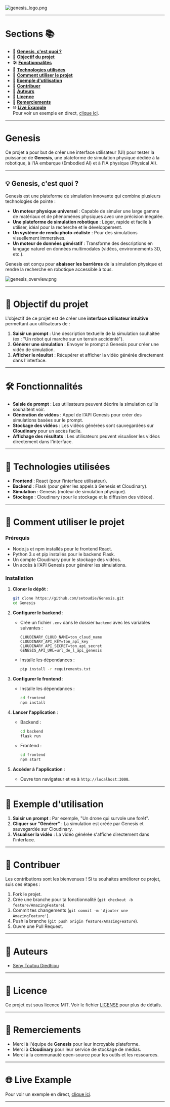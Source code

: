
![genesis_logo.png](images/genesis_logo.png)

---

# **Sections 📚**

- 📖 **[Genesis, c'est quoi ?](#genesis-cest-quoi)**  
- 🎯 **[Objectif du projet](#objectif-du-projet)**  
- 🛠️ **[Fonctionnalités](#fonctionnalites)**  
- 🔧 **[Technologies utilisées](#technologies-utilisees)**  
- 🚀 **[Comment utiliser le projet](#comment-utiliser-le-projet)**  
- 🎥 **[Exemple d'utilisation](#exemple-dutilisation)**  
- 🤝 **[Contribuer](#contribuer)**  
- 👤 **[Auteurs](#auteurs)**  
- 📜 **[Licence](#licence)**  
- 🙏 **[Remerciements](#remerciements)**  
- 🌐 **[Live Example](#live-example)**  
  Pour voir un exemple en direct, [clique ici](#).

---

# **Genesis** 

Ce projet a pour but de créer une interface utilisateur (UI) pour tester la puissance de **Genesis**, une plateforme de simulation physique dédiée à la robotique, à l'IA embarque (Embodied AI) et à l'IA physique (Physical AI).

---

<h2 id="genesis-cest-quoi">💡 Genesis, c'est quoi ?</h2>

Genesis est une plateforme de simulation innovante qui combine plusieurs technologies de pointe :

- **Un moteur physique universel** : Capable de simuler une large gamme de matériaux et de phénomènes physiques avec une précision inégalée.
- **Une plateforme de simulation robotique** : Léger, rapide et facile à utiliser, idéal pour la recherche et le développement.
- **Un système de rendu photo-réaliste** : Pour des simulations visuellement immersives.
- **Un moteur de données génératif** : Transforme des descriptions en langage naturel en données multimodales (vidéos, environnements 3D, etc.).

Genesis est conçu pour **abaisser les barrières** de la simulation physique et rendre la recherche en robotique accessible à tous.

![genesis_overview.png](images/genesis_overview.png) 

---

<h1 id="objectif-du-projet">🎯 Objectif du projet</h1>

L'objectif de ce projet est de créer une **interface utilisateur intuitive** permettant aux utilisateurs de :

1. **Saisir un prompt** : Une description textuelle de la simulation souhaitée (ex : "Un robot qui marche sur un terrain accidenté").
2. **Générer une simulation** : Envoyer le prompt à Genesis pour créer une vidéo de simulation.
3. **Afficher le résultat** : Récupérer et afficher la vidéo générée directement dans l'interface.

---

<h1 id="fonctionnalites">🛠️ Fonctionnalités</h1>

- **Saisie de prompt** : Les utilisateurs peuvent décrire la simulation qu'ils souhaitent voir.
- **Génération de vidéos** : Appel de l'API Genesis pour créer des simulations basées sur le prompt.
- **Stockage des vidéos** : Les vidéos générées sont sauvegardées sur **Cloudinary** pour un accès facile.
- **Affichage des résultats** : Les utilisateurs peuvent visualiser les vidéos directement dans l'interface.

---

<h1 id="technologies-utilisees">🔧 Technologies utilisées</h1>

- **Frontend** : React (pour l'interface utilisateur).
- **Backend** : Flask (pour gérer les appels à Genesis et Cloudinary).
- **Simulation** : Genesis (moteur de simulation physique).
- **Stockage** : Cloudinary (pour le stockage et la diffusion des vidéos).

---

<h1 id="comment-utiliser-le-projet">🚀 Comment utiliser le projet</h1>

### **Prérequis**

- Node.js et npm installés pour le frontend React.
- Python 3.x et pip installés pour le backend Flask.
- Un compte Cloudinary pour le stockage des vidéos.
- Un accès à l'API Genesis pour générer les simulations.

### **Installation**

1. **Cloner le dépôt** :
   ```bash
   git clone https://github.com/setoudie/Genesis.git
   cd Genesis
   ```

2. **Configurer le backend** :
   - Crée un fichier `.env` dans le dossier `backend` avec les variables suivantes :
     ```
     CLOUDINARY_CLOUD_NAME=ton_cloud_name
     CLOUDINARY_API_KEY=ton_api_key
     CLOUDINARY_API_SECRET=ton_api_secret
     GENESIS_API_URL=url_de_l_api_genesis
     ```
   - Installe les dépendances :
     ```bash
     pip install -r requirements.txt
     ```

3. **Configurer le frontend** :
   - Installe les dépendances :
     ```bash
     cd frontend
     npm install
     ```

4. **Lancer l'application** :
   - Backend :
     ```bash
     cd backend
     flask run
     ```
   - Frontend :
     ```bash
     cd frontend
     npm start
     ```

5. **Accéder à l'application** :
   - Ouvre ton navigateur et va à `http://localhost:3000`.

---

<h1 id="exemple-dutilisation">🎥 Exemple d'utilisation</h1>

1. **Saisir un prompt** : Par exemple, "Un drone qui survole une forêt".
2. **Cliquer sur "Générer"** : La simulation est créée par Genesis et sauvegardée sur Cloudinary.
3. **Visualiser la vidéo** : La vidéo générée s'affiche directement dans l'interface.

---

<h1 id="contribuer">🤝 Contribuer</h1>

Les contributions sont les bienvenues ! Si tu souhaites améliorer ce projet, suis ces étapes :

1. Fork le projet.
2. Crée une branche pour ta fonctionnalité (`git checkout -b feature/AmazingFeature`).
3. Commit tes changements (`git commit -m 'Ajouter une AmazingFeature'`).
4. Push la branche (`git push origin feature/AmazingFeature`).
5. Ouvre une Pull Request.

---

<h1 id="auteurs">👤 Auteurs</h1>

- [Seny Toutou Diedhiou](https://setoudie.github.io)

---

<h1 id="licence">📜 Licence</h1>

Ce projet est sous licence MIT. Voir le fichier [LICENSE](LICENSE) pour plus de détails.

---

<h1 id="remerciements">🙏 Remerciements</h1>

- Merci à l'équipe de **Genesis** pour leur incroyable plateforme.
- Merci à **Cloudinary** pour leur service de stockage de médias.
- Merci à la communauté open-source pour les outils et les ressources.

---

<h1 id="live-example">🌐 Live Example</h1>

Pour voir un exemple en direct, [clique ici](#).

---